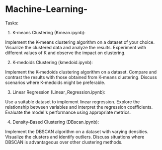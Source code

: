 # Machine-Learning-
Tasks:

1) K-means Clustering (Kmean.ipynb):

Implement the K-means clustering algorithm on a dataset of your choice.
Visualize the clustered data and analyze the results.
Experiment with different values of K and observe the impact on clustering.

2) K-medoids Clustering (kmedoid.ipynb):

Implement the K-medoids clustering algorithm on a dataset.
Compare and contrast the results with those obtained from K-means clustering.
Discuss scenarios where K-medoids might be preferable.

3) Linear Regression (Linear_Regression.ipynb):

Use a suitable dataset to implement linear regression.
Explore the relationship between variables and interpret the regression coefficients.
Evaluate the model's performance using appropriate metrics.

4) Density-Based Clustering (DBscan.ipynb):

Implement the DBSCAN algorithm on a dataset with varying densities.
Visualize the clusters and identify outliers.
Discuss situations where DBSCAN is advantageous over other clustering methods.
